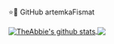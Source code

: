 ⭐🚀 GitHub artemkaFismat
</p>  

<a href="https://github.com/artemkaFismat">
<div align="left">
<a href="https://github.com/artemkaFismat/artemkaFismat">
  <img align="center" src="https://github-readme-stats.vercel.app/api?username=artemkaFismat&show_icons=true&include_all_commits=true&theme=radical" alt="TheAbbie's github stats" />
  <img align="center" src="https://github-readme-stats.vercel.app/api/top-langs/?username=artemkaFismat&layout=compact&theme=radical" />
</a>
</div>


